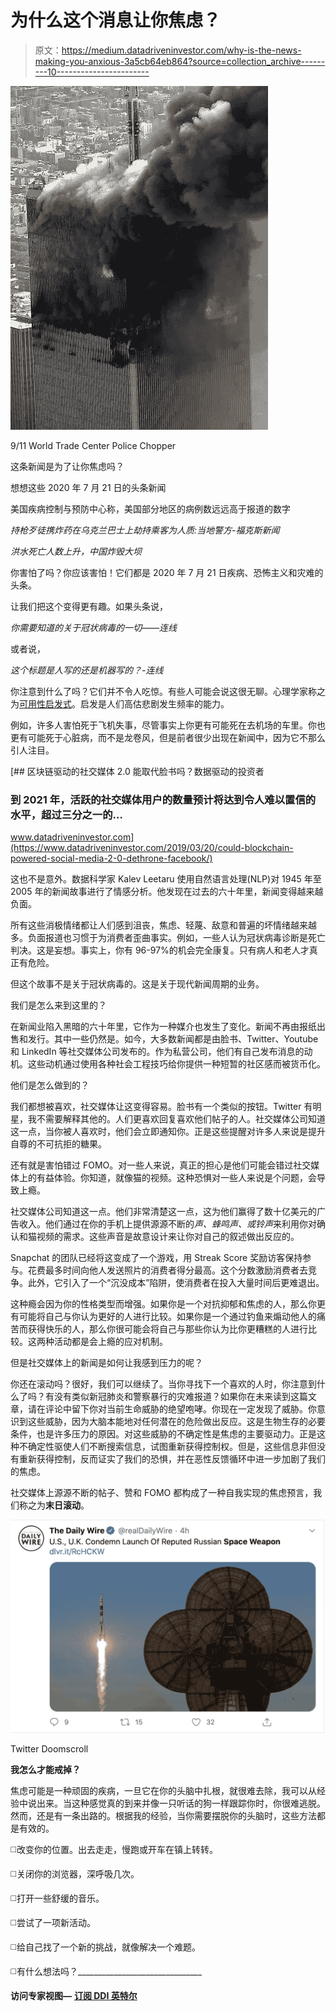 # 为什么这个消息让你焦虑？

> 原文：<https://medium.datadriveninvestor.com/why-is-the-news-making-you-anxious-3a5cb64eb864?source=collection_archive---------10----------------------->

![](img/a561dc9b81773017a297e6bcb9afe9e1.png)

9/11 World Trade Center Police Chopper

这条新闻是为了让你焦虑吗？

想想这些 2020 年 7 月 21 日的头条新闻

美国疾病控制与预防中心称，美国部分地区的病例数远远高于报道的数字

*持枪歹徒携炸药在乌克兰巴士上劫持乘客为人质:当地警方-福克斯新闻*

*洪水死亡人数上升，中国炸毁大坝*

你害怕了吗？你应该害怕！它们都是 2020 年 7 月 21 日疾病、恐怖主义和灾难的头条。

让我们把这个变得更有趣。如果头条说，

*你需要知道的关于冠状病毒的一切——连线*

或者说，

*这个标题是人写的还是机器写的？-连线*

你注意到什么了吗？它们并不令人吃惊。有些人可能会说这很无聊。心理学家称之为[可用性启发式](https://www.theguardian.com/commentisfree/2018/feb/17/steven-pinker-media-negative-news)。启发是人们高估悲剧发生频率的能力。

例如，许多人害怕死于飞机失事，尽管事实上你更有可能死在去机场的车里。你也更有可能死于心脏病，而不是龙卷风，但是前者很少出现在新闻中，因为它不那么引人注目。

[](https://www.datadriveninvestor.com/2019/03/20/could-blockchain-powered-social-media-2-0-dethrone-facebook/) [## 区块链驱动的社交媒体 2.0 能取代脸书吗？数据驱动的投资者

### 到 2021 年，活跃的社交媒体用户的数量预计将达到令人难以置信的水平，超过三分之一的…

www.datadriveninvestor.com](https://www.datadriveninvestor.com/2019/03/20/could-blockchain-powered-social-media-2-0-dethrone-facebook/) 

这也不是意外。数据科学家 Kalev Leetaru 使用自然语言处理(NLP)对 1945 年至 2005 年的新闻故事进行了情感分析。他发现在过去的六十年里，新闻变得越来越负面。

所有这些消极情绪都让人们感到沮丧，焦虑、轻蔑、敌意和普遍的坏情绪越来越多。负面报道也习惯于为消费者歪曲事实。例如，一些人认为冠状病毒诊断是死亡判决。这是妄想。事实上，你有 96-97%的机会完全康复。只有病人和老人才真正有危险。

但这个故事不是关于冠状病毒的。这是关于现代新闻周期的业务。

我们是怎么来到这里的？

在新闻业陷入黑暗的六十年里，它作为一种媒介也发生了变化。新闻不再由报纸出售和发行。其中一些仍然是。如今，大多数新闻都是由脸书、Twitter、Youtube 和 LinkedIn 等社交媒体公司发布的。作为私营公司，他们有自己发布消息的动机。这些动机通过使用各种社会工程技巧给你提供一种短暂的社区感而被货币化。

他们是怎么做到的？

我们都想被喜欢，社交媒体让这变得容易。脸书有一个类似的按钮。Twitter 有明星，我不需要解释其他的。人们更喜欢回复喜欢他们帖子的人。社交媒体公司知道这一点，当你被人喜欢时，他们会立即通知你。正是这些提醒对许多人来说是提升自尊的不可抗拒的糖果。

还有就是害怕错过 FOMO。对一些人来说，真正的担心是他们可能会错过社交媒体上的有益体验。你知道，就像猫的视频。这种恐惧对一些人来说是个问题，会导致上瘾。

社交媒体公司知道这一点。他们非常清楚这一点，这为他们赢得了数十亿美元的广告收入。他们通过在你的手机上提供源源不断的*声、蜂鸣声、*或*铃声*来利用你对确认和猫视频的需求。这些声音是故意设计来让你对自己的叙述做出反应的。

Snapchat 的团队已经将这变成了一个游戏，用 Streak Score 奖励访客保持参与。花费最多时间向他人发送照片的消费者得分最高。这个分数激励消费者去竞争。此外，它引入了一个“沉没成本”陷阱，使消费者在投入大量时间后更难退出。

这种瘾会因为你的性格类型而增强。如果你是一个对抗抑郁和焦虑的人，那么你更有可能将自己与你认为更好的人进行比较。如果你是一个通过钓鱼来煽动他人的痛苦而获得快乐的人，那么你很可能会将自己与那些你认为比你更糟糕的人进行比较。这两种活动都是会上瘾的应对机制。

但是社交媒体上的新闻是如何让我感到压力的呢？

你还在滚动吗？很好，我们可以继续了。当你寻找下一个喜欢的人时，你注意到什么了吗？有没有类似新冠肺炎和警察暴行的灾难报道？如果你在未来读到这篇文章，请在评论中留下你对当前生命威胁的绝望咆哮。你现在一定发现了威胁。你意识到这些威胁，因为大脑本能地对任何潜在的危险做出反应。这是生物生存的必要条件，也是许多压力的原因。对这些威胁的不确定性是焦虑的主要驱动力。正是这种不确定性驱使人们不断搜索信息，试图重新获得控制权。但是，这些信息非但没有重新获得控制，反而证实了我们的恐惧，并在恶性反馈循环中进一步加剧了我们的焦虑。

社交媒体上源源不断的帖子、赞和 FOMO 都构成了一种自我实现的焦虑预言，我们称之为**末日滚动**。

![](img/d478460dc55d677914d87b154715cb81.png)

Twitter Doomscroll

**我怎么才能戒掉？**

焦虑可能是一种顽固的疾病，一旦它在你的头脑中扎根，就很难去除，我可以从经验中说出来。当这种感觉真的到来并像一只听话的狗一样跟踪你时，你很难逃脱。然而，还是有一条出路的。根据我的经验，当你需要摆脱你的头脑时，这些方法都是有效的。

◻️改变你的位置。出去走走，慢跑或开车在镇上转转。

◻️关闭你的浏览器，深呼吸几次。

◻️打开一些舒缓的音乐。

◻️尝试了一项新活动。

◻️给自己找了一个新的挑战，就像解决一个难题。

◻️有什么想法吗？_______________________________

**访问专家视图—** [**订阅 DDI 英特尔**](https://datadriveninvestor.com/ddi-intel)